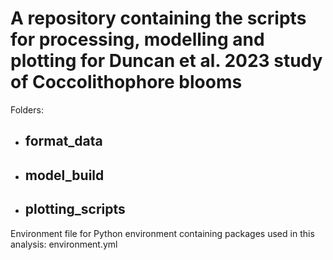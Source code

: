 # A repository containing the scripts for processing, modelling and plotting for Duncan et al. 2023 study of Coccolithophore blooms

Folders:
- format_data
  - 
- model_build
  -   
- plotting_scripts
  - 


Environment file for Python environment containing packages used in this analysis: environment.yml
